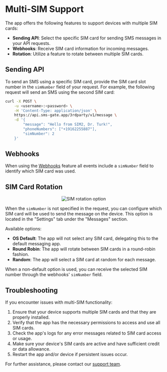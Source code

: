# Multi-SIM Support

The app offers the following features to support devices with multiple SIM cards:

* **Sending API**: Select the specific SIM card for sending SMS messages in your API requests.
* **Webhooks**: Receive SIM card information for incoming messages.
* **Rotation**: Utilize a feature to rotate between multiple SIM cards.

## Sending API

To send an SMS using a specific SIM card, provide the SIM card slot number in the `simNumber` field of your request. For example, the following request will send an SMS using the second SIM card:

```sh
curl -X POST \
    -u <username>:<password> \
    -H 'Content-Type: application/json' \
    https://api.sms-gate.app/3rdparty/v1/message \
    -d '{
        "message": "Hello from SIM2, Dr. Turk!",
        "phoneNumbers": ["+19162255887"],
        "simNumber": 2
    }'
```

## Webhooks

When using the [Webhooks](./webhooks.md) feature all events include a `simNumber` field to identify which SIM card was used.

## SIM Card Rotation

<div align="center">
    <img src="/assets/features-sim-rotation.png" alt="SIM rotation option">
</div>

When the `simNumber` is not specified in the request, you can configure which SIM card will be used to send the message on the device. This option is located in the "Settings" tab under the "Messages" section.

Available options:

* **OS Default**: The app will not select any SIM card, delegating this to the default messaging app.
* **Round Robin**: The app will rotate between SIM cards in a round-robin fashion.
* **Random**: The app will select a SIM card at random for each message.

When a non-default option is used, you can receive the selected SIM number through the webhooks' `simNumber` field.

## Troubleshooting

If you encounter issues with multi-SIM functionality:

1. Ensure that your device supports multiple SIM cards and that they are properly installed.
2. Verify that the app has the necessary permissions to access and use all SIM cards.
3. Check the app's logs for any error messages related to SIM card access or usage.
4. Make sure your device's SIM cards are active and have sufficient credit or data allowance.
5. Restart the app and/or device if persistent issues occur.

For further assistance, please contact our [support team](mailto:support@sms-gate.app).

